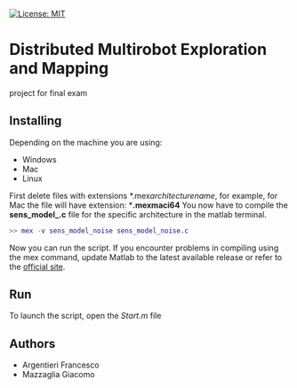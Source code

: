 [![License: MIT](https://img.shields.io/badge/license-MIT-blue.svg)](LICENSE)

# Distributed Multirobot Exploration and Mapping

project for final exam

## Installing

Depending on the machine you are using:
- Windows
- Mac
- Linux

First delete files with extensions \*.mex*architecturename*, for example, for Mac the file will have extension: ***.mexmaci64**
You now have to compile the **sens\_model\_.c** file for the specific architecture in the matlab terminal.

```matlab
>> mex -v sens_model_noise sens_model_noise.c
```

Now you can run the script.
If you encounter problems in compiling using the mex command, update Matlab to the latest available release or refer to the [official site](https://mathworks.com/).

## Run
To launch the script, open the *Start.m* file

## Authors
- Argentieri Francesco
- Mazzaglia Giacomo
